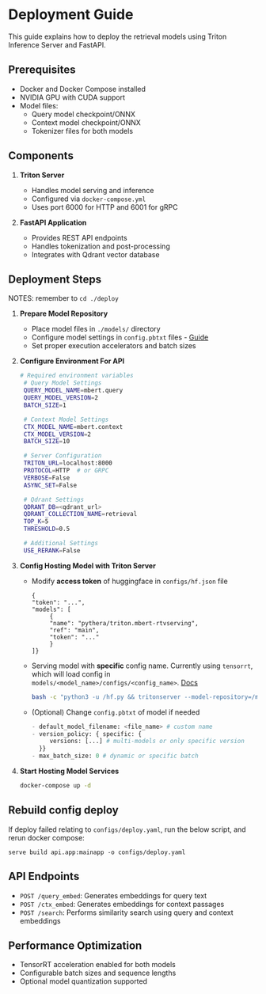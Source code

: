 # Deployment Guide

This guide explains how to deploy the retrieval models using Triton Inference Server and FastAPI.

## Prerequisites

- Docker and Docker Compose installed
- NVIDIA GPU with CUDA support
- Model files:
    - Query model checkpoint/ONNX
    - Context model checkpoint/ONNX
    - Tokenizer files for both models

## Components

1. **Triton Server**
     - Handles model serving and inference
     - Configured via `docker-compose.yml`
     - Uses port 6000 for HTTP and 6001 for gRPC

2. **FastAPI Application** 
     - Provides REST API endpoints
     - Handles tokenization and post-processing
     - Integrates with Qdrant vector database

## Deployment Steps

NOTES: remember to `cd ./deploy` 

1. **Prepare Model Repository**
     - Place model files in `./models/` directory
     - Configure model settings in `config.pbtxt` files - [Guide](https://docs.nvidia.com/deeplearning/triton-inference-server/user-guide/docs/user_guide/model_configuration.html)
     - Set proper execution accelerators and batch sizes

2. **Configure Environment For API**
    ```bash
    # Required environment variables
     # Query Model Settings
     QUERY_MODEL_NAME=mbert.query
     QUERY_MODEL_VERSION=2
     BATCH_SIZE=1

     # Context Model Settings
     CTX_MODEL_NAME=mbert.context
     CTX_MODEL_VERSION=2
     BATCH_SIZE=10

     # Server Configuration
     TRITON_URL=localhost:8000
     PROTOCOL=HTTP  # or GRPC
     VERBOSE=False
     ASYNC_SET=False

     # Qdrant Settings
     QDRANT_DB=<qdrant_url>
     QDRANT_COLLECTION_NAME=retrieval
     TOP_K=5
     THRESHOLD=0.5

     # Additional Settings
     USE_RERANK=False
     ```

3. **Config Hosting Model with Triton Server**
     - Modify **access token** of huggingface in `configs/hf.json` file 
          ```
          {
          "token": "...",
          "models": [
               {
               "name": "pythera/triton.mbert-rtvserving",
               "ref": "main",
               "token": "..."
               }
          ]}
          ```
     - Serving model with **specific** config name. Currently using `tensorrt`, which will load config in `models/<model_name>/configs/<config_name>`. [Docs](https://github.com/triton-inference-server/server/blob/main/docs/user_guide/model_configuration.md#custom-model-configuration)
          ```bash
          bash -c "python3 -u /hf.py && tritonserver --model-repository=/models --model-config-name=tensorrt"
          ```
     - (Optional) Change `config.pbtxt` of model if needed
          ```python
          - default_model_filename: <file_name> # custom name
          - version_policy: { specific: { 
               versions: [...] # multi-models or only specific version
            }}
          - max_batch_size: 0 # dynamic or specific batch
          ```


4. **Start Hosting Model Services**
     ```bash
     docker-compose up -d
     ```

## Rebuild config deploy
If deploy failed relating to `configs/deploy.yaml`, run the below script, and rerun docker compose:
```
serve build api.app:mainapp -o configs/deploy.yaml
```


## API Endpoints

- `POST /query_embed`: Generates embeddings for query text
- `POST /ctx_embed`: Generates embeddings for context passages  
- `POST /search`: Performs similarity search using query and context embeddings

## Performance Optimization

- TensorRT acceleration enabled for both models
- Configurable batch sizes and sequence lengths
- Optional model quantization supported
